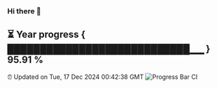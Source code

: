 ### Hi there 👋
⏳ Year progress { ████████████████████████████▁▁ } 95.91 %
---
⏰ Updated on Tue, 17 Dec 2024 00:42:38 GMT
![Progress Bar CI](https://github.com/Moyi321/Moyi321/workflows/Progress%20Bar%20CI/badge.svg)
